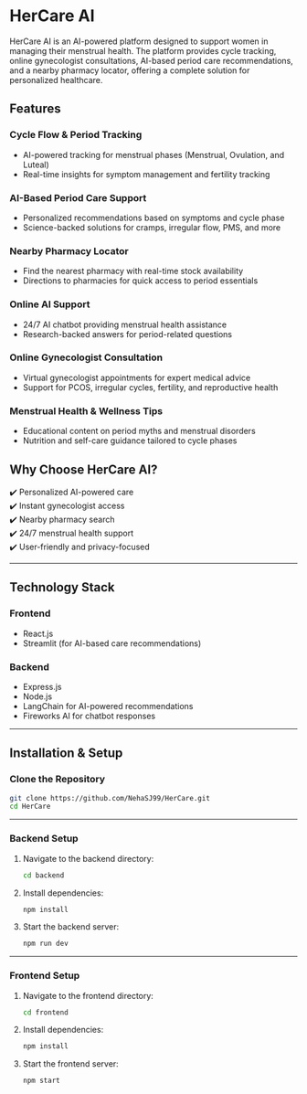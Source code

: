 # **HerCare AI**  

HerCare AI is an AI-powered platform designed to support women in managing their menstrual health. The platform provides cycle tracking, online gynecologist consultations, AI-based period care recommendations, and a nearby pharmacy locator, offering a complete solution for personalized healthcare.  

## **Features**  

### **Cycle Flow & Period Tracking**  
- AI-powered tracking for menstrual phases (Menstrual, Ovulation, and Luteal)  
- Real-time insights for symptom management and fertility tracking  

### **AI-Based Period Care Support**  
- Personalized recommendations based on symptoms and cycle phase  
- Science-backed solutions for cramps, irregular flow, PMS, and more  

### **Nearby Pharmacy Locator**  
- Find the nearest pharmacy with real-time stock availability  
- Directions to pharmacies for quick access to period essentials  

### **Online AI Support**  
- 24/7 AI chatbot providing menstrual health assistance  
- Research-backed answers for period-related questions  

### **Online Gynecologist Consultation**  
- Virtual gynecologist appointments for expert medical advice  
- Support for PCOS, irregular cycles, fertility, and reproductive health  

### **Menstrual Health & Wellness Tips**  
- Educational content on period myths and menstrual disorders  
- Nutrition and self-care guidance tailored to cycle phases  

## **Why Choose HerCare AI?**  
✔️ Personalized AI-powered care  
✔️ Instant gynecologist access  
✔️ Nearby pharmacy search  
✔️ 24/7 menstrual health support  
✔️ User-friendly and privacy-focused  

---

## **Technology Stack**  

### **Frontend**  
- React.js  
- Streamlit (for AI-based care recommendations)  

### **Backend**  
- Express.js  
- Node.js  
- LangChain for AI-powered recommendations  
- Fireworks AI for chatbot responses  

---

## **Installation & Setup**  

### **Clone the Repository**  
```bash
git clone https://github.com/NehaSJ99/HerCare.git
cd HerCare
```

---

### **Backend Setup**  

1. Navigate to the backend directory:  
   ```bash
   cd backend
   ```  
2. Install dependencies:  
   ```bash
   npm install
   ```  
3. Start the backend server:  
   ```bash
   npm run dev
   ```  

---

### **Frontend Setup**  

1. Navigate to the frontend directory:  
   ```bash
   cd frontend
   ```  
2. Install dependencies:  
   ```bash
   npm install
   ```  
3. Start the frontend server:  
   ```bash
   npm start
   ```  
